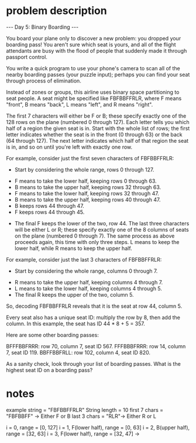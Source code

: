 # problem description
--- Day 5: Binary Boarding ---

You board your plane only to discover a new problem: you dropped your boarding pass! You aren't sure which seat is yours, and all of the flight attendants are busy with the flood of people that suddenly made it through passport control.

You write a quick program to use your phone's camera to scan all of the nearby boarding passes (your puzzle input); perhaps you can find your seat through process of elimination.

Instead of zones or groups, this airline uses binary space partitioning to seat people. A seat might be specified like FBFBBFFRLR, where F means "front", B means "back", L means "left", and R means "right".

The first 7 characters will either be F or B; these specify exactly one of the 128 rows on the plane (numbered 0 through 127). Each letter tells you which half of a region the given seat is in. Start with the whole list of rows; the first letter indicates whether the seat is in the front (0 through 63) or the back (64 through 127). The next letter indicates which half of that region the seat is in, and so on until you're left with exactly one row.

For example, consider just the first seven characters of FBFBBFFRLR:

- Start by considering the whole range, rows 0 through 127.
+ F means to take the lower half, keeping rows 0 through 63.
+ B means to take the upper half, keeping rows 32 through 63.
+ F means to take the lower half, keeping rows 32 through 47.
+ B means to take the upper half, keeping rows 40 through 47.
+ B keeps rows 44 through 47.
+ F keeps rows 44 through 45.
- The final F keeps the lower of the two, row 44.
The last three characters will be either L or R; these specify exactly one of the 8 columns of seats on the plane (numbered 0 through 7). The same process as above proceeds again, this time with only three steps. L means to keep the lower half, while R means to keep the upper half.

For example, consider just the last 3 characters of FBFBBFFRLR:

- Start by considering the whole range, columns 0 through 7.
+ R means to take the upper half, keeping columns 4 through 7.
+ L means to take the lower half, keeping columns 4 through 5.
+ The final R keeps the upper of the two, column 5.

So, decoding FBFBBFFRLR reveals that it is the seat at row 44, column 5.

Every seat also has a unique seat ID: multiply the row by 8, then add the column. In this example, the seat has ID 44 * 8 + 5 = 357.

Here are some other boarding passes:

BFFFBBFRRR: row 70, column 7, seat ID 567.
FFFBBBFRRR: row 14, column 7, seat ID 119.
BBFFBBFRLL: row 102, column 4, seat ID 820.

As a sanity check, look through your list of boarding passes. What is the highest seat ID on a boarding pass?

# notes
example string = "FBFBBFFRLR"
String length = 10
first 7 chars = "FBFBBFF" -> Either F or B
last 3 chars = "RLR"-> Either R or L

i = 0, range = [0, 127]
i = 1, F(lower half), range = [0, 63]
i = 2, B(upper half), range = [32, 63]
i = 3, F(lower half), range = [32, 47] -> 

